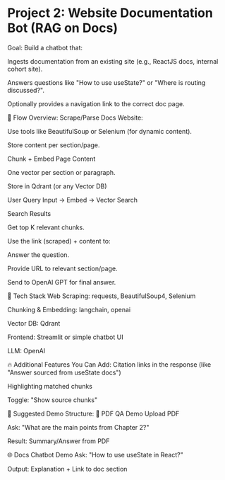 # Project 2: Website Documentation Bot (RAG on Docs)
Goal:
Build a chatbot that:

Ingests documentation from an existing site (e.g., ReactJS docs, internal cohort site).

Answers questions like "How to use useState?" or "Where is routing discussed?".

Optionally provides a navigation link to the correct doc page.

🧠 Flow Overview:
Scrape/Parse Docs Website:

Use tools like BeautifulSoup or Selenium (for dynamic content).

Store content per section/page.

Chunk + Embed Page Content

One vector per section or paragraph.

Store in Qdrant (or any Vector DB)

User Query Input → Embed → Vector Search

Search Results

Get top K relevant chunks.

Use the link (scraped) + content to:

Answer the question.

Provide URL to relevant section/page.

Send to OpenAI GPT for final answer.

🔧 Tech Stack
Web Scraping: requests, BeautifulSoup4, Selenium

Chunking & Embedding: langchain, openai

Vector DB: Qdrant

Frontend: Streamlit or simple chatbot UI

LLM: OpenAI

🔥 Additional Features You Can Add:
Citation links in the response (like "Answer sourced from useState docs")

Highlighting matched chunks

Toggle: "Show source chunks"

🧪 Suggested Demo Structure:
📂 PDF QA Demo
Upload PDF

Ask: "What are the main points from Chapter 2?"

Result: Summary/Answer from PDF

🌐 Docs Chatbot Demo
Ask: "How to use useState in React?"

Output: Explanation + Link to doc section

